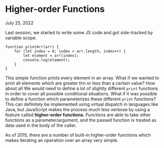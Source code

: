 # Higher-order Functions
July 25, 2022

Last session, we started to write some JS code and got side-tracked by variable scope.

```
function printArr(arr) {
	for (let index = 0; index < arr.length; index++) {
		let element = arr[index];
		console.log(element);
	}
}
```

This simple function prints every element in an array. What if we wanted to print all elements which are greater thn or less than a certain value? How about all We would need to define a lot of slightly different  `print` functions in order to cover all possible conditional situations. What if it was possible to define a function which parameterizes these different `print` functions? This can definitely be implemented using virtual dispatch in languages like Java, but JavaScript makes the process much less verbose by using a feature called **higher-order functions**. Functions are able to take other functions as a parameter/argument, and the passed function is treated as data used in the body of the caller.

As of 2015, there are a number of built-in higher-order functions which makes iterating an operation over an array very simple.